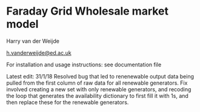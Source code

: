 # Faraday Grid Wholesale market model

Harry van der Weijde

h.vanderweijde@ed.ac.uk

For installation and usage instructions: see documentation file

Latest edit:
31/1/18 Resolved bug that led to renenewable output data being pulled from the first column of raw data for all renewable generators. Fix involved creating a new set with only renewable generators, and recoding the loop that generates the availability dictionary to first fill it with 1s, and then replace these for the renewable generators.

